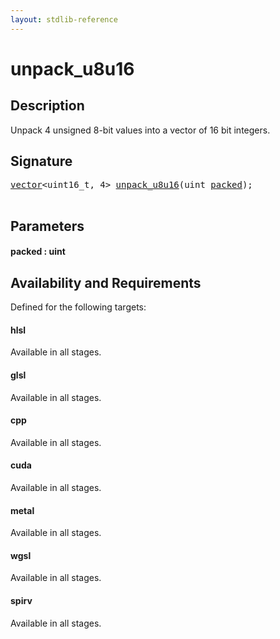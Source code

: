 ```yaml
---
layout: stdlib-reference
---
```


# unpack\_u8u16

## Description

Unpack 4 unsigned 8-bit values into a vector of 16 bit integers.




## Signature 

<pre>
<a href="index.html" class="code_type">vector</a>&lt;uint16_t, 4&gt; <a href="unpack_u8u16.html">unpack_u8u16</a>(<span class="code_keyword">uint</span> <a href="unpack_u8u16.html#decl-packed" class="code_param">packed</a>);

</pre>

## Parameters

####  <a id="decl-packed"></a>packed  : uint

## Availability and Requirements

Defined for the following targets:

#### hlsl
Available in all stages.

#### glsl
Available in all stages.

#### cpp
Available in all stages.

#### cuda
Available in all stages.

#### metal
Available in all stages.

#### wgsl
Available in all stages.

#### spirv
Available in all stages.



